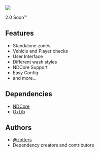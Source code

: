 
![](https://i.ibb.co/7WV3rx7/fijiwash.png)
  
2.0 Soon™
  
## Features
* Standalone zones
* Vehicle and Player checks
* User Interface
* Different wash styles
* NDCore Support
* Easy Config
* and more...

## Dependencies
* [NDCore](https://github.com/ND-Framework/ND_Core)   
* [OxLib](https://github.com/overextended/ox_lib)    
## Authors

- [@zotters](https://github.com/Zotters)
- Dependency creators and contributors
